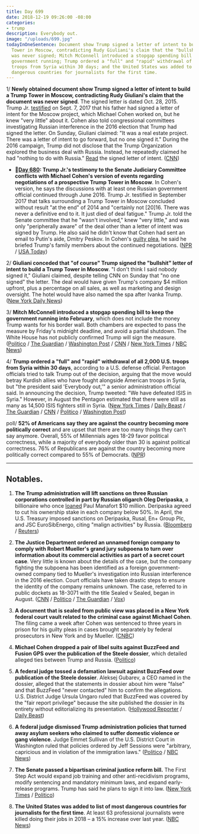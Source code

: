 ```yaml
---
title: Day 699
date: 2018-12-19 09:26:00 -08:00
categories:
- trump
description: Everybody out.
image: "/uploads/699.jpg"
todayInOneSentence: Document show Trump signed a letter of intent to build a Trump
  Tower in Moscow, contradicting Rudy Giuliani's claim that the "bullshit" letter
  was never signed; Mitch McConnell introduced a stopgap spending bill to keep the
  government running; Trump ordered a "full" and "rapid" withdrawal of all 2,000 U.S.
  troops from Syria within 30 days; and the United States was added to list of most
  dangerous countries for journalists for the first time.
---
```


1/ **Newly obtained document show Trump signed a letter of intent to build a Trump Tower in Moscow, contradicting Rudy Giuliani's claim that the document was never signed**. The signed letter is dated Oct. 28, 2015. Trump Jr. [testified](https://whatthefuckjusthappenedtoday.com/2018/05/16/day-482/#trump-jr-testified-that-his-father-s) on Sept. 7, 2017 that his father had signed a letter of intent for the Moscow project, which Michael Cohen worked on, but he knew "very little" about it. Cohen also told congressional committees investigating Russian interference in the 2016 election that Trump had signed the letter. On Sunday, Giuliani claimed: "It was a real estate project. There was a letter of intent to go forward, but no one signed it." During the 2016 campaign, Trump did not disclose that the Trump Organization explored the business deal with Russia. Instead, he repeatedly claimed he had "nothing to do with Russia." [Read](http://cdn.cnn.com/cnn/2018/images/12/18/attachment.1.pdf) the signed letter of intent. ([CNN](https://www.cnn.com/2018/12/18/politics/trump-signed-letter-of-intent-rudy-giuliani-moscow/index.html))

* **📌[Day 680](https://whatthefuckjusthappenedtoday.com/2018/11/30/day-680/#1-trump-jr-s-testimony-to-the-senate): Trump Jr.'s testimony to the Senate Judiciary Committee conflicts with Michael Cohen's version of events regarding negotiations of a prospective Trump Tower in Moscow**. In Cohen's version, he says the discussions with at least one Russian government official continued through June 2016. Trump Jr. testified in September 2017 that talks surrounding a Trump Tower in Moscow concluded without result "at the end" of 2014 and "certainly not \[20\]16. There was never a definitive end to it. It just died of deal fatigue." Trump Jr. told the Senate committee that he "wasn't involved," knew "very little," and was only "peripherally aware" of the deal other than a letter of intent was signed by Trump. He also said he didn't know that Cohen had sent an email to Putin's aide, Dmitry Peskov. In Cohen's [guilty plea](https://whatthefuckjusthappenedtoday.com/2018/11/29/day-679/#1-michael-cohen-pleaded-guilty-to-ma), he said he briefed Trump's family members about the continued negotiations. ([NPR](https://www.npr.org/2018/11/30/672188201/trump-jr-s-2017-testimony-conflicts-with-cohen-s-account-of-russian-talks) / [USA Today](https://www.usatoday.com/story/news/politics/2018/11/30/donald-trump-jr-testimony-senate-michael-cohen-guilty-plea/2162911002/))

2/ **Giuliani conceded that "of course" Trump signed the "bullshit" letter of intent to build a Trump Tower in Moscow**. "I don't think I said nobody signed it," Giuliani claimed, despite telling CNN on Sunday that "no one signed" the letter. The deal would have given Trump's company $4 million upfront, plus a percentage on all sales, as well as marketing and design oversight. The hotel would have also named the spa after Ivanka Trump. ([New York Daily News](https://www.nydailynews.com/news/politics/ny-news-trump-tower-russia-letter-intent-20181219-story.html))

3/ **Mitch McConnell introduced a stopgap spending bill to keep the government running into February**, which does not include the money Trump wants for his border wall. Both chambers are expected to pass the measure by Friday's midnight deadline, and avoid a partial shutdown. The White House has not publicly confirmed Trump will sign the measure. ([Politico](https://www.politico.com/story/2018/12/19/mcconnell-to-introduce-short-term-funding-bill-to-avert-shutdown-1068976) / [The Guardian](https://www.theguardian.com/us-news/2018/dec/19/senate-short-term-bill-avoid-government-shutdown) / [Washington Post](https://www.washingtonpost.com/politics/white-house-signals-it-might-accept-a-short-term-spending-bill-to-avert-shutdown/2018/12/19/63148a02-0395-11e9-9122-82e98f91ee6f_story.html) / [CNN](https://www.cnn.com/2018/12/19/politics/government-shutdown-congress-trump-border-wall/index.html) / [New York Times](https://www.nytimes.com/2018/12/19/us/politics/government-shutdown-threat.html) / [NBC News](https://www.nbcnews.com/politics/congress/mcconnell-announces-stopgap-funding-measure-would-avert-shutdown-n949821))

4/ **Trump ordered a "full" and "rapid" withdrawal of all 2,000 U.S. troops from Syria within 30 days**, according to a U.S. defense official. Pentagon officials tried to talk Trump out of the decision, arguing that the move would betray Kurdish allies who have fought alongside American troops in Syria, but "the president said 'Everybody out,'" a senior administration official said. In announcing the decision, Trump tweeted: "We have defeated ISIS in Syria." However, in August the Pentagon estimated that there were still as many as 14,500 ISIS fighters still in Syria. ([New York Times](https://www.nytimes.com/2018/12/19/us/politics/trump-syria-turkey-troop-withdrawal.html) / [Daily Beast](https://www.thedailybeast.com/us-officials-try-to-slow-trumps-everybody-out-of-syria-order) / [The Guardian](https://www.theguardian.com/us-news/2018/dec/19/us-troops-syria-withdrawal-trump) / [CNN](https://www.cnn.com/2018/12/19/politics/us-syria-withdrawal/index.html) / [Politico](https://www.politico.com/story/2018/12/19/trump-us-troops-in-syria-1068734) / [Washington Post](https://www.washingtonpost.com/world/national-security/trump-administration-plans-to-pull-us-troops-from-syria-immediately-defense-official-says/2018/12/19/4fcf188e-0397-11e9-b5df-5d3874f1ac36_story.html))

poll/ **52% of Americans say they are against the country becoming more politically correct** and are upset that there are too many things they can't say anymore. Overall, 55% of Millennials ages 18-29 favor political correctness, while a majority of everybody older than 30 is against political correctness. 76% of Republicans are against the country becoming more politically correct compared to 55% of Democrats. ([NPR](https://www.npr.org/2018/12/19/677346260/warning-to-democrats-most-americans-against-u-s-getting-more-politically-correct))

---

## Notables.

1. **The Trump administration will lift sanctions on three Russian corporations controlled in part by Russian oligarch Oleg Deripaska**, a billionaire who once [loaned](https://whatthefuckjusthappenedtoday.com/2018/06/28/day-525/#1-paul-manafort-owed-10-million-to-r) Paul Manafort $10 million. Deripaska agreed to cut his ownership stake in each company below 50%. In April, the U.S. Treasury imposed sanctions on Deripaska, Rusal, En\+ Group Plc, and JSC EuroSibEnergo, citing "malign activities" by Russia. ([Bloomberg](https://www.bloomberg.com/news/articles/2018-12-19/trump-ready-to-remove-sanctions-on-deripaska-s-rusal-in-30-days)  / [Reuters](https://www.reuters.com/article/us-usa-russia-sanctions-deripaska/u-s-to-lift-sanctions-on-oleg-deripaskas-rusal-and-en-in-30-days-idUSKCN1OI2AS))

2. **The Justice Department ordered an unnamed foreign company to comply with Robert Mueller's grand jury subpoena to turn over information about its commercial activities as part of a secret court case**. Very little is known about the details of the case, but the company fighting the subpoena has been identified as a foreign government-owned company tied to Mueller's investigation into Russian interference in the 2016 election. Court officials have taken drastic steps to ensure the identity of the company remains unknown. The case, referred to in public dockets as 18-3071 with the title Sealed v Sealed, began in August. ([CNN](https://www.cnn.com/2018/12/18/politics/mueller-mystery-grand-jury-appeal/index.html) / [Politico](https://www.politico.com/story/2018/12/18/mueller-probe-legal-foreign-owned-company-1068725) / [The Guardian](https://www.theguardian.com/us-news/2018/dec/18/sealed-v-sealed-robert-mueller-mysterious-case-subpoena) / [Vox](https://www.vox.com/2018/12/19/18147495/mueller-grand-jury-mystery-country-a))

3. **A document that is sealed from public view was placed in a New York federal court vault related to the criminal case against Michael Cohen**. The filing came a week after Cohen was sentenced to three years in prison for his guilty pleas in cases brought separately by federal prosecutors in New York and by Mueller. ([CNBC](https://www.cnbc.com/2018/12/19/-filing-in-case-of-former-trump-lawyer-michael-cohen.html))

4. **Michael Cohen dropped a pair of libel suits against BuzzFeed and Fusion GPS over the publication of the Steele dossier**, which detailed alleged ties between Trump and Russia. ([Politico](https://www.politico.com/story/2018/04/19/michael-cohen-drops-buzzfeed-fusion-lawsuit-537327))

5. **A federal judge tossed a defamation lawsuit against BuzzFeed over publication of the Steele dossier**. Aleksej Gubarev, a CEO named in the dossier, alleged that the statements in dossier about him were "false" and that BuzzFeed "never contacted" him to confirm the allegations. U.S. District Judge Ursula Ungaro ruled that BuzzFeed was covered by the "fair report privilege" because the site published the dossier in its entirety without editorializing its presentation. ([Hollywood Reporter](https://www.hollywoodreporter.com/thr-esq/tech-ceo-suing-buzzfeed-trump-dossier-story-isn-t-public-figure-judge-rules-1170868) / [Daily Beast](https://www.thedailybeast.com/buzzfeed-wins-steele-dossier-lawsuit))

6. **A federal judge dismissed Trump administration policies that turned away asylum seekers who claimed to suffer domestic violence or gang violence**. Judge Emmet Sullivan of the U.S. District Court in Washington ruled that policies ordered by Jeff Sessions were "arbitrary, capricious and in violation of the immigration laws." ([Politico](https://www.politico.com/story/2018/12/19/trump-policy-domestic-violence-victims-asylum-1069107) / [NBC News](https://www.nbcnews.com/politics/politics-news/federal-judge-strikes-down-trump-asylum-rules-domestic-gang-violence-n949936))

7. **The Senate passed a bipartisan criminal justice reform bill.** The First Step Act would expand job training and other anti-recidivism programs, modify sentencing and mandatory minimum laws, and expand early-release programs. Trump has said he plans to sign it into law. ([New York Times](https://www.nytimes.com/2018/12/18/us/politics/senate-criminal-justice-bill.html) / [Politico](https://www.politico.com/story/2018/12/18/criminal-justice-reform-bill-vote-1068268))

8. **The United States was added to list of most dangerous countries for journalists for the first time**. At least 63 professional journalists were killed doing their jobs in 2018 – a 15% increase over last year. ([NBC News](https://www.nbcnews.com/news/world/united-states-added-list-most-dangerous-countries-journalists-first-time-n949676))

